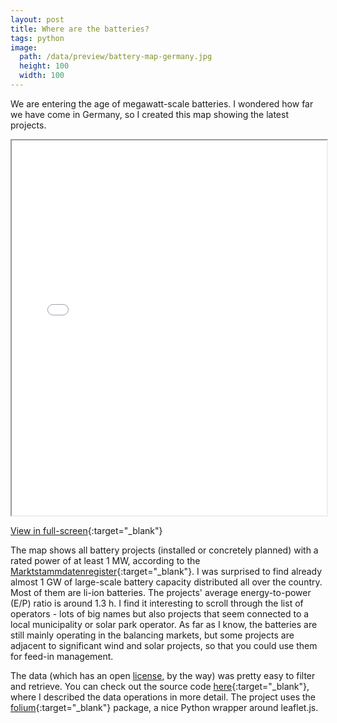 ```yaml
---
layout: post
title: Where are the batteries?
tags: python
image:
  path: /data/preview/battery-map-germany.jpg
  height: 100
  width: 100
---
```


We are entering the age of megawatt-scale batteries. I wondered how far we have come in Germany, so I created this map showing the latest projects.

<iframe src="/data/battery_map_germany.html" height="600" width="100%"></iframe>

[View in full-screen](/data/battery_map_germany.html){:target="_blank"}


The map shows all battery projects (installed or concretely planned) with a rated power of at least 1 MW, according to the [Marktstammdatenregister](https://www.marktstammdatenregister.de/){:target="_blank"}. 
I was surprised to find already almost 1 GW of large-scale battery capacity distributed all over the country. Most of them are li-ion batteries. The projects' average energy-to-power (E/P) ratio is around 1.3 h. I find it interesting to scroll through the list of operators - lots of big names but also projects that seem connected to a local municipality or solar park operator.
As far as I know, the batteries are still mainly operating in the balancing markets, but some projects are adjacent to significant wind and solar projects, so that you could use them for feed-in management.

The data (which has an open [license](https://www.govdata.de/dl-de/by-2-0), by the way) was pretty easy to filter and retrieve. You can check out the source code [here](https://github.com/0-k/energy_maps){:target="_blank"}, where I described the data operations in more detail. 
The project uses the [folium](http://python-visualization.github.io/folium/){:target="_blank"} package, a nice Python wrapper around leaflet.js. 


